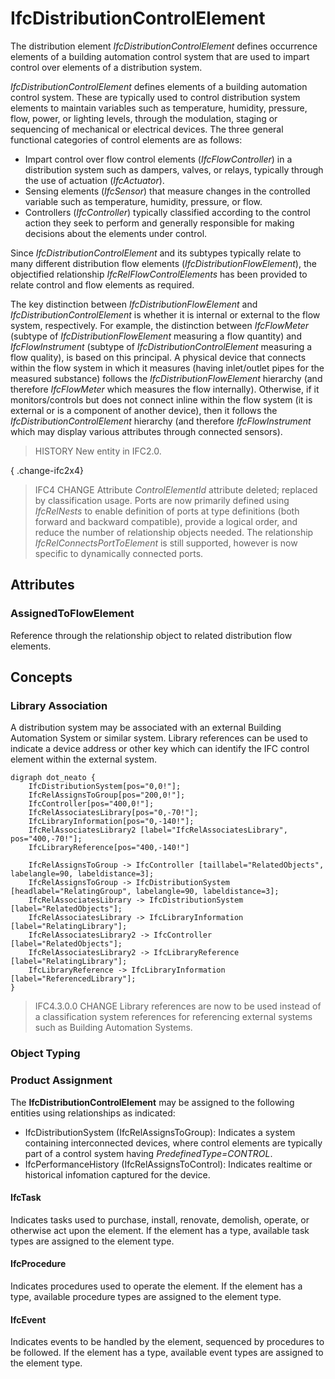 # IfcDistributionControlElement

The distribution element _IfcDistributionControlElement_ defines occurrence elements of a building automation control system that are used to impart control over elements of a distribution system.

_IfcDistributionControlElement_ defines elements of a building automation control system. These are typically used to control distribution system elements to maintain variables such as temperature, humidity, pressure, flow, power, or lighting levels, through the modulation, staging or sequencing of mechanical or electrical devices. The three general functional categories of control elements are as follows:

* Impart control over flow control elements (_IfcFlowController_) in a distribution system such as dampers, valves, or relays, typically through the use of actuation (_IfcActuator_).
* Sensing elements (_IfcSensor_) that measure changes in the controlled variable such as temperature, humidity, pressure, or flow.
* Controllers (_IfcController_) typically classified according to the control action they seek to perform and generally responsible for making decisions about the elements under control.

Since _IfcDistributionControlElement_ and its subtypes typically relate to many different distribution flow elements (_IfcDistributionFlowElement_), the objectified relationship _IfcRelFlowControlElements_ has been provided to relate control and flow elements as required.

The key distinction between _IfcDistributionFlowElement_ and _IfcDistributionControlElement_ is whether it is internal or external to the flow system, respectively. For example, the distinction between _IfcFlowMeter_ (subtype of _IfcDistributionFlowElement_ measuring a flow quantity) and _IfcFlowInstrument_ (subtype of _IfcDistributionControlElement_ measuring a flow quality), is based on this principal. A physical device that connects within the flow system in which it measures (having inlet/outlet pipes for the measured substance) follows the _IfcDistributionFlowElement_ hierarchy (and therefore _IfcFlowMeter_ which measures the flow internally). Otherwise, if it monitors/controls but does not connect inline within the flow system (it is external or is a component of another device), then it follows the _IfcDistributionControlElement_ hierarchy (and therefore _IfcFlowInstrument_ which may display various attributes through connected sensors).

> HISTORY  New entity in IFC2.0.

{ .change-ifc2x4}
> IFC4 CHANGE  Attribute _ControlElementId_ attribute deleted; replaced by classification usage. Ports are now primarily defined using _IfcRelNests_ to enable definition of ports at type definitions (both forward and backward compatible), provide a logical order, and reduce the number of relationship objects needed. The relationship _IfcRelConnectsPortToElement_ is still supported, however is now specific to dynamically connected ports.

## Attributes

### AssignedToFlowElement
Reference through the relationship object to related distribution flow elements.

## Concepts

### Library Association

A distribution system may be associated with an external Building Automation System or similar system. Library references can be used to indicate a device address or other key which can identify the IFC control element within the external system.

```
digraph dot_neato {
    IfcDistributionSystem[pos="0,0!"];
    IfcRelAssignsToGroup[pos="200,0!"];
    IfcController[pos="400,0!"];
    IfcRelAssociatesLibrary[pos="0,-70!"];
    IfcLibraryInformation[pos="0,-140!"];
    IfcRelAssociatesLibrary2 [label="IfcRelAssociatesLibrary", pos="400,-70!"];
    IfcLibraryReference[pos="400,-140!"]

    IfcRelAssignsToGroup -> IfcController [taillabel="RelatedObjects", labelangle=90, labeldistance=3];
    IfcRelAssignsToGroup -> IfcDistributionSystem [headlabel="RelatingGroup", labelangle=90, labeldistance=3];
    IfcRelAssociatesLibrary -> IfcDistributionSystem [label="RelatedObjects"];
    IfcRelAssociatesLibrary -> IfcLibraryInformation [label="RelatingLibrary"];
    IfcRelAssociatesLibrary2 -> IfcController [label="RelatedObjects"];
    IfcRelAssociatesLibrary2 -> IfcLibraryReference [label="RelatingLibrary"];
    IfcLibraryReference -> IfcLibraryInformation [label="ReferencedLibrary"];
}
```

> IFC4.3.0.0 CHANGE Library references are now to be used instead of a classification system references for referencing external systems such as Building Automation Systems.

### Object Typing



### Product Assignment

The **IfcDistributionControlElement** may be assigned to the following entities using relationships as indicated:

* IfcDistributionSystem (IfcRelAssignsToGroup): Indicates a system containing interconnected devices, where control elements are typically part of a control system having _PredefinedType=CONTROL_.
* IfcPerformanceHistory (IfcRelAssignsToControl): Indicates realtime or historical infomation captured for the device.

#### IfcTask

Indicates tasks used to purchase, install, renovate, demolish, operate, or otherwise act upon the element.  If the element has a type, available task types are assigned to the element type.

#### IfcProcedure

Indicates procedures used to operate the element.  If the element has a type, available procedure types are assigned to the element type.

#### IfcEvent

Indicates events to be handled by the element, sequenced by procedures to be followed.  If the element has a type, available event types are assigned to the element type.

